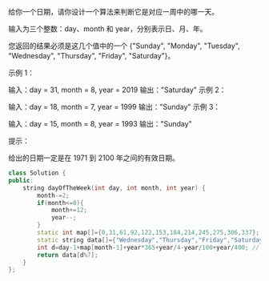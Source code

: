 给你一个日期，请你设计一个算法来判断它是对应一周中的哪一天。

输入为三个整数：day、month 和 year，分别表示日、月、年。

您返回的结果必须是这几个值中的一个 {"Sunday", "Monday", "Tuesday", "Wednesday", "Thursday", "Friday", "Saturday"}。

 

示例 1：

输入：day = 31, month = 8, year = 2019
输出："Saturday"
示例 2：

输入：day = 18, month = 7, year = 1999
输出："Sunday"
示例 3：

输入：day = 15, month = 8, year = 1993
输出："Sunday"


提示：

给出的日期一定是在 1971 到 2100 年之间的有效日期。

```cpp
class Solution {
public:
    string dayOfTheWeek(int day, int month, int year) {
        month-=2;
        if(month<=0){
            month+=12;
            year--;
        }
        static int map[]={0,31,61,92,122,153,184,214,245,275,306,337};
        static string data[]={"Wednesday","Thursday","Friday","Saturday","Sunday","Monday","Tuesday"};
        int d=day-1+map[month-1]+year*365+year/4-year/100+year/400; // 0/3/1
        return data[d%7];
    }
};
```

